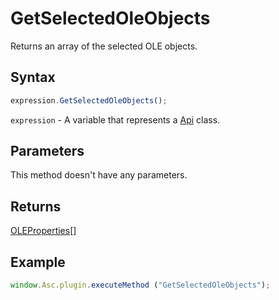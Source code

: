 # GetSelectedOleObjects

Returns an array of the selected OLE objects.

## Syntax

```javascript
expression.GetSelectedOleObjects();
```

`expression` - A variable that represents a [Api](Methods.md) class.

## Parameters

This method doesn't have any parameters.

## Returns

[OLEProperties](../Enumeration/OLEProperties.md)[]

## Example

```javascript
window.Asc.plugin.executeMethod ("GetSelectedOleObjects");
```
